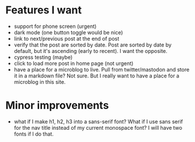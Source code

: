 # Features I want
- support for phone screen (urgent)
- dark mode (one button toggle would be nice)
- link to next/previous post at the end of post
- verify that the post are sorted by date. Post are sorted by date by default, but it's ascending (early to recent). I want the opposite.
- cypress testing (maybe)
- click to load more post in home page (not urgent)
- have a place for a microblog to live. Pull from twitter/mastodon and store it in a markdown file? Not sure. But I really want to have a place for a microblog in this site.

# Minor improvements
- what if I make h1, h2, h3 into a sans-serif font? What if I use sans serif for the nav title instead of my current monospace font? I will have two fonts if I do that.